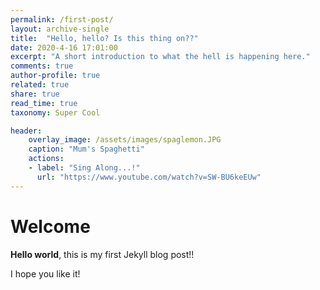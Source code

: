 ```yaml
---
permalink: /first-post/
layout: archive-single
title:  "Hello, hello? Is this thing on??"
date: 2020-4-16 17:01:00
excerpt: "A short introduction to what the hell is happening here."
comments: true 
author-profile: true
related: true
share: true
read_time: true
taxonomy: Super Cool

header:
    overlay_image: /assets/images/spaglemon.JPG
    caption: "Mum's Spaghetti"
    actions: 
    - label: "Sing Along...!"
      url: "https://www.youtube.com/watch?v=SW-BU6keEUw"
---
```


# Welcome

**Hello world**, this is my first Jekyll blog post!!

I hope you like it!